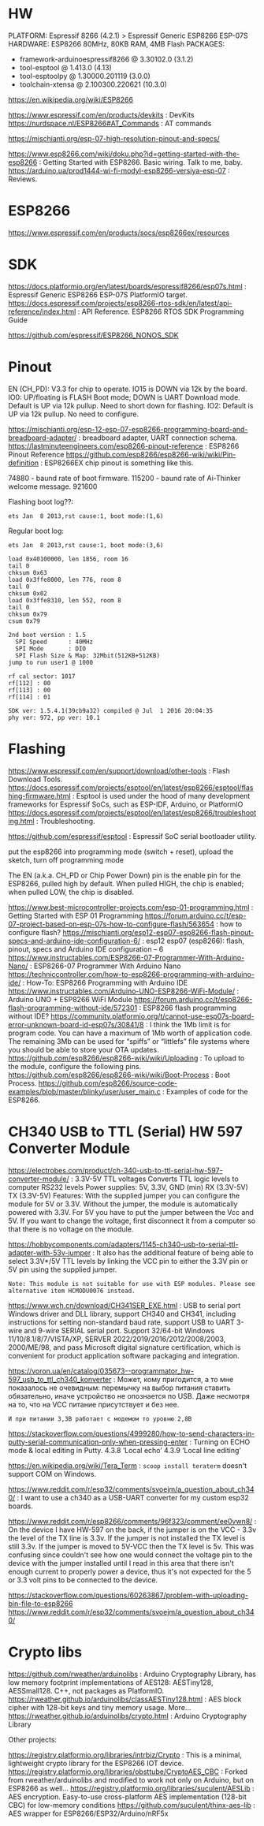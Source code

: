 
# HW

PLATFORM: Espressif 8266 (4.2.1) > Espressif Generic ESP8266 ESP-07S
HARDWARE: ESP8266 80MHz, 80KB RAM, 4MB Flash
PACKAGES:
 - framework-arduinoespressif8266 @ 3.30102.0 (3.1.2)
 - tool-esptool @ 1.413.0 (4.13)
 - tool-esptoolpy @ 1.30000.201119 (3.0.0)
 - toolchain-xtensa @ 2.100300.220621 (10.3.0)

https://en.wikipedia.org/wiki/ESP8266

https://www.espressif.com/en/products/devkits
:   DevKits
https://nurdspace.nl/ESP8266#AT_Commands
:   AT commands

https://mischianti.org/esp-07-high-resolution-pinout-and-specs/

https://www.esp8266.com/wiki/doku.php?id=getting-started-with-the-esp8266
:   Getting Started with ESP8266. Basic wiring. Talk to me, baby.
https://arduino.ua/prod1444-wi-fi-modyl-esp8266-versiya-esp-07
:   Reviews.

# ESP8266

https://www.espressif.com/en/products/socs/esp8266ex/resources

# SDK

https://docs.platformio.org/en/latest/boards/espressif8266/esp07s.html
:   Espressif Generic ESP8266 ESP-07S PlatformIO target.
https://docs.espressif.com/projects/esp8266-rtos-sdk/en/latest/api-reference/index.html
:   API Reference.  ESP8266 RTOS SDK Programming Guide

https://github.com/espressif/ESP8266_NONOS_SDK

# Pinout

EN (CH_PD): V3.3 for chip to operate.
IO15 is DOWN via 12k by the board.
IO0: UP/floating is FLASH Boot mode; DOWN is UART Download mode. Default is UP via 12k pullup. Need to short down for flashing.
IO2: Default is UP via 12k pullup. No need to configure.

https://mischianti.org/esp-12-esp-07-esp8266-programming-board-and-breadboard-adapter/
:   breadboard adapter, UART connection schema.
https://lastminuteengineers.com/esp8266-pinout-reference
:   ESP8266 Pinout Reference
https://github.com/esp8266/esp8266-wiki/wiki/Pin-definition
:   ESP8266EX chip pinout is something like this.

74880 - baund rate of boot firmware.
115200 - baund rate of Ai-Thinker welcome message.
921600

Flashing boot log??:

```
ets Jan  8 2013,rst cause:1, boot mode:(1,6)
```

Regular boot log:

```
ets Jan  8 2013,rst cause:1, boot mode:(3,6)

load 0x40100000, len 1856, room 16
tail 0
chksum 0x63
load 0x3ffe8000, len 776, room 8
tail 0
chksum 0x02
load 0x3ffe8310, len 552, room 8
tail 0
chksum 0x79
csum 0x79

2nd boot version : 1.5
  SPI Speed      : 40MHz
  SPI Mode       : DIO
  SPI Flash Size & Map: 32Mbit(512KB+512KB)
jump to run user1 @ 1000

rf cal sector: 1017
rf[112] : 00
rf[113] : 00
rf[114] : 01

SDK ver: 1.5.4.1(39cb9a32) compiled @ Jul  1 2016 20:04:35
phy ver: 972, pp ver: 10.1
```

# Flashing

https://www.espressif.com/en/support/download/other-tools
:   Flash Download Tools.
https://docs.espressif.com/projects/esptool/en/latest/esp8266/esptool/flashing-firmware.html
:   Esptool is used under the hood of many development frameworks for Espressif SoCs, such as ESP-IDF, Arduino, or PlatformIO
https://docs.espressif.com/projects/esptool/en/latest/esp8266/troubleshooting.html
:   Troubleshooting.

https://github.com/espressif/esptool
:   Espressif SoC serial bootloader utility.

put the esp8266 into programming mode (switch + reset), upload the sketch, turn off programming mode

The EN (a.k.a. CH_PD or Chip Power Down) pin is the enable pin for the ESP8266, pulled high by
default. When pulled HIGH, the chip is enabled; when pulled LOW, the chip is disabled.

https://www.best-microcontroller-projects.com/esp-01-programming.html
:   Getting Started with ESP 01 Programming
https://forum.arduino.cc/t/esp-07-project-based-on-esp-07s-how-to-configure-flash/563654
:   how to configure flash?
https://mischianti.org/esp12-esp07-esp8266-flash-pinout-specs-and-arduino-ide-configuration-6/
:   esp12 esp07 (esp8266): flash, pinout, specs and Arduino IDE configuration – 6
https://www.instructables.com/ESP8266-07-Programmer-With-Arduino-Nano/
:   ESP8266-07 Programmer With Arduino Nano
https://techniccontroller.com/how-to-esp8266-programming-with-arduino-ide/
:   How-To: ESP8266 Programming with Arduino IDE
https://www.instructables.com/Arduino-UNO-ESP8266-WiFi-Module/
:   Arduino UNO + ESP8266 WiFi Module
https://forum.arduino.cc/t/esp8266-flash-programming-without-ide/572301
:   ESP8266 flash programming without IDE?
https://community.platformio.org/t/cannot-use-esp07s-board-error-unknown-board-id-esp07s/30841/8
:   I think the 1Mb limit is for program code. You can have a maximum of 1Mb worth of application code.
    The remaining 3Mb can be used for “spiffs” or “littlefs” file systems where you should be able to
    store your OTA updates.
https://github.com/esp8266/esp8266-wiki/wiki/Uploading
:   To upload to the module, configure the following pins.
https://github.com/esp8266/esp8266-wiki/wiki/Boot-Process
:   Boot Process.
https://github.com/esp8266/source-code-examples/blob/master/blinky/user/user_main.c
:   Examples of code for the ESP8266.


# CH340 USB to TTL (Serial) HW 597 Converter Module

https://electrobes.com/product/ch-340-usb-to-ttl-serial-hw-597-converter-module/
:   3.3V-5V TTL voltages
    Converts TTL logic levels to computer RS232 levels
    Power supplies: 5V, 3.3V, GND (min)
    RX (3.3V-5V)
    TX (3.3V-5V)
    Features:
    With the supplied jumper you can configure the module for 5V or 3.3V. Without the jumper, the module is automatically powered with 3.3V. For 5V you have to put the jumper between the Vcc and 5V.
    If you want to change the voltage, first disconnect it from a computer so that there is no voltage on the module.

https://hobbycomponents.com/adapters/1145-ch340-usb-to-serial-ttl-adapter-with-53v-jumper
:   It also has the additional feature of being able to select 3.3V*/5V TTL levels by linking the VCC
    pin to either the 3.3V pin or 5V pin using the supplied jumper.

    Note: This module is not suitable for use with ESP modules. Please see alternative item HCMODU0076 instead.

https://www.wch.cn/download/CH341SER_EXE.html
:   USB to serial port Windows driver and DLL library, support CH340 and CH341, including instructions
    for setting non-standard baud rate, support USB to UART 3-wire and 9-wire SERIAL serial port.
    Support 32/64-bit Windows 11/10/8.1/8/7/VISTA/XP, SERVER 2022/2019/2016/2012/2008/2003,
    2000/ME/98, and pass Microsoft digital signature certification, which is convenient for product
    application software packaging and integration.

https://voron.ua/en/catalog/035673--programmator_hw-597_usb_to_ttl_ch340_konverter
:   Может, кому пригодится, а то мне показалось не очевидным: перемычку на выбор питания ставить
    обязательно, иначе устройство не опознается по USB. Даже несмотря на то, что на VCC питание
    присутствует и без нее.

    И при питании 3,3В работает с модемом то уровню 2,8В

https://stackoverflow.com/questions/4999280/how-to-send-characters-in-putty-serial-communication-only-when-pressing-enter
:   Turning on ECHO mode & local editing in Putty.
    4.3.8 ‘Local echo’
    4.3.9 ‘Local line editing’

https://en.wikipedia.org/wiki/Tera_Term
:   `scoop install teraterm` doesn't support COM on Windows.

https://www.reddit.com/r/esp32/comments/svoejm/a_question_about_ch340/
:   I want to use a ch340 as a USB-UART converter for my custom esp32 boards.

https://www.reddit.com/r/esp8266/comments/96f323/comment/ee0vwn8/
:   On the device I have HW-597 on the back, if the jumper is on the VCC - 3.3v the level of the TX
    line is 3.3v. If the jumper is not installed the TX level is still 3.3v. If the jumper is moved to
    5V-VCC then the TX level is 5v. This was confusing since couldn't see how one would connect the
    voltage pin to the device with the jumper installed until I read in this area that there isn't
    enough current to properly power a device, thus it's not expected for the 5 or 3.3 volt pins to be
    connected to the device.

https://stackoverflow.com/questions/60263867/problem-with-uploading-bin-file-to-esp8266
https://www.reddit.com/r/esp32/comments/svoejm/a_question_about_ch340/

# Crypto libs

https://github.com/rweather/arduinolibs
:   Arduino Cryptography Library, has low memory footprint implementations of AES128: AESTiny128, AESSmall128. C++, not packages as PlatformIO.
https://rweather.github.io/arduinolibs/classAESTiny128.html
:   AES block cipher with 128-bit keys and tiny memory usage. More...
https://rweather.github.io/arduinolibs/crypto.html
:   Arduino Cryptography Library


Other projects:

https://registry.platformio.org/libraries/intrbiz/Crypto
:   This is a minimal, lightweight crypto library for the ESP8266 IOT device.
https://registry.platformio.org/libraries/obsttube/CryptoAES_CBC
:   Forked from rweather/arduinolibs and modified to work not only on Arduino, but on ESP8266 as well...
https://registry.platformio.org/libraries/suculent/AESLib
:   AES encryption. Easy-to-use cross-platform AES implementation (128-bit CBC) for low-memory conditions
https://github.com/suculent/thinx-aes-lib
:   AES wrapper for ESP8266/ESP32/Arduino/nRF5x




